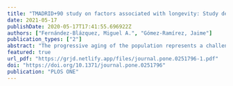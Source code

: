 ```yaml
---
title: "TMADRID+90 study on factors associated with longevity: Study design and preliminary data"
date: 2021-05-17 
publishDate: 2020-05-17T17:41:55.696922Z
authors: ["Fernández-Blázquez, Miguel A.", "Gómez-Ramírez, Jaime"]
publication_types: ["2"]
abstract: "The progressive aging of the population represents a challenge for society. In particular, a strong increase in the number of people over 90 is expected in the next two decades. As this phenomenon will lead to an increase in illness and age-related dependency, the study of long-lived people represents an opportunity to explore which lifestyle factors are associated with healthy aging and which with the emergence of age-related diseases, especially Alzheimer’s type dementia. The project “Factors associated with healthy and pathologically aging in a sample of elderly people over 90 in the city of Madrid” (MADRID+90) brings together a multidisciplinary research team in neurodegenerative diseases that includes experts in epidemiology, neurology, neuropsychology, neuroimaging and computational neuroscience. In the first phase of the project, a stratified random sampling was carried out according to the census of the city of Madrid followed by a survey conducted on 191 people aged 90 and over. This survey gathered information on demographics, clinical data, lifestyles and cognitive status. Here, the main results of that survey are showed. The second phase of the project aims to characterize individual trajectories in the course of either healthy and pathological aging, from a group of 50 subjects over 90 who will undergo a comprehensive clinical examination comprised of neurological and cognitive testing, MRI and EEG. The ultimate goal of the project is to characterize the biophysical and clinical profiles of a population that tends to receive little attention in the literature. A better understanding of the rapidly increasing group of nonagenarians will also help to design new policies that minimize the impact and future social and economic consequences of rapidly aging societies."
featured: true  
url_pdf: "https://grjd.netlify.app/files/journal.pone.0251796-1.pdf"
doi: "https://doi.org/10.1371/journal.pone.0251796"
publication: "PLOS ONE"
---
```

